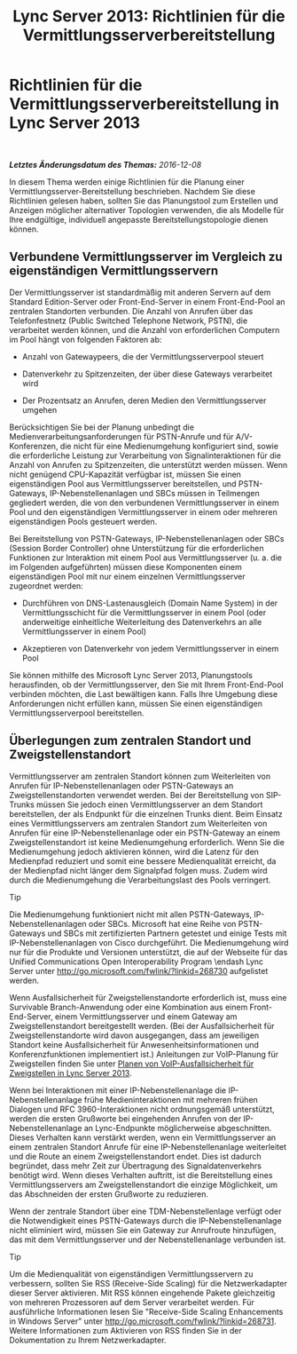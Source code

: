 ﻿---
title: 'Lync Server 2013: Richtlinien für die Vermittlungsserverbereitstellung'
TOCTitle: Richtlinien für die Vermittlungsserverbereitstellung
ms:assetid: 7cc22b87-18d9-45e6-8402-015abd20f2e5
ms:mtpsurl: https://technet.microsoft.com/de-de/library/Gg398622(v=OCS.15)
ms:contentKeyID: 49294527
ms.date: 12/10/2016
mtps_version: v=OCS.15
ms.translationtype: HT
---

# Richtlinien für die Vermittlungsserverbereitstellung in Lync Server 2013

 

_**Letztes Änderungsdatum des Themas:** 2016-12-08_

In diesem Thema werden einige Richtlinien für die Planung einer Vermittlungsserver-Bereitstellung beschrieben. Nachdem Sie diese Richtlinien gelesen haben, sollten Sie das Planungstool zum Erstellen und Anzeigen möglicher alternativer Topologien verwenden, die als Modelle für Ihre endgültige, individuell angepasste Bereitstellungstopologie dienen können.

## Verbundene Vermittlungsserver im Vergleich zu eigenständigen Vermittlungsservern

Der Vermittlungsserver ist standardmäßig mit anderen Servern auf dem Standard Edition-Server oder Front-End-Server in einem Front-End-Pool an zentralen Standorten verbunden. Die Anzahl von Anrufen über das Telefonfestnetz (Public Switched Telephone Network, PSTN), die verarbeitet werden können, und die Anzahl von erforderlichen Computern im Pool hängt von folgenden Faktoren ab:

  - Anzahl von Gatewaypeers, die der Vermittlungsserverpool steuert

  - Datenverkehr zu Spitzenzeiten, der über diese Gateways verarbeitet wird

  - Der Prozentsatz an Anrufen, deren Medien den Vermittlungsserver umgehen

Berücksichtigen Sie bei der Planung unbedingt die Medienverarbeitungsanforderungen für PSTN-Anrufe und für A/V-Konferenzen, die nicht für eine Medienumgehung konfiguriert sind, sowie die erforderliche Leistung zur Verarbeitung von Signalinteraktionen für die Anzahl von Anrufen zu Spitzenzeiten, die unterstützt werden müssen. Wenn nicht genügend CPU-Kapazität verfügbar ist, müssen Sie einen eigenständigen Pool aus Vermittlungsserver bereitstellen, und PSTN-Gateways, IP-Nebenstellenanlagen und SBCs müssen in Teilmengen gegliedert werden, die von den verbundenen Vermittlungsserver in einem Pool und den eigenständigen Vermittlungsserver in einem oder mehreren eigenständigen Pools gesteuert werden.

Bei Bereitstellung von PSTN-Gateways, IP-Nebenstellenanlagen oder SBCs (Session Border Controller) ohne Unterstützung für die erforderlichen Funktionen zur Interaktion mit einem Pool aus Vermittlungsserver (u. a. die im Folgenden aufgeführten) müssen diese Komponenten einem eigenständigen Pool mit nur einem einzelnen Vermittlungsserver zugeordnet werden:

  - Durchführen von DNS-Lastenausgleich (Domain Name System) in der Vermittlungsschicht für die Vermittlungsserver in einem Pool (oder anderweitige einheitliche Weiterleitung des Datenverkehrs an alle Vermittlungsserver in einem Pool)

  - Akzeptieren von Datenverkehr von jedem Vermittlungsserver in einem Pool

Sie können mithilfe des Microsoft Lync Server 2013, Planungstools herausfinden, ob der Vermittlungsserver, den Sie mit Ihrem Front-End-Pool verbinden möchten, die Last bewältigen kann. Falls Ihre Umgebung diese Anforderungen nicht erfüllen kann, müssen Sie einen eigenständigen Vermittlungsserverpool bereitstellen.

## Überlegungen zum zentralen Standort und Zweigstellenstandort

Vermittlungsserver am zentralen Standort können zum Weiterleiten von Anrufen für IP-Nebenstellenanlagen oder PSTN-Gateways an Zweigstellenstandorten verwendet werden. Bei der Bereitstellung von SIP-Trunks müssen Sie jedoch einen Vermittlungsserver an dem Standort bereitstellen, der als Endpunkt für die einzelnen Trunks dient. Beim Einsatz eines Vermittlungsservers am zentralen Standort zum Weiterleiten von Anrufen für eine IP-Nebenstellenanlage oder ein PSTN-Gateway an einem Zweigstellenstandort ist keine Medienumgehung erforderlich. Wenn Sie die Medienumgehung jedoch aktivieren können, wird die Latenz für den Medienpfad reduziert und somit eine bessere Medienqualität erreicht, da der Medienpfad nicht länger dem Signalpfad folgen muss. Zudem wird durch die Medienumgehung die Verarbeitungslast des Pools verringert.


> [!TIP]
> Die Medienumgehung funktioniert nicht mit allen PSTN-Gateways, IP-Nebenstellenanlagen oder SBCs. Microsoft hat eine Reihe von PSTN-Gateways und SBCs mit zertifizierten Partnern getestet und einige Tests mit IP-Nebenstellenanlagen von Cisco durchgeführt. Die Medienumgehung wird nur für die Produkte und Versionen unterstützt, die auf der Webseite für das Unified Communications Open Interoperability Program \endash Lync Server unter <A class=uri href="http://go.microsoft.com/fwlink/?linkid=268730">http://go.microsoft.com/fwlink/?linkid=268730</A> aufgelistet werden.



Wenn Ausfallsicherheit für Zweigstellenstandorte erforderlich ist, muss eine Survivable Branch-Anwendung oder eine Kombination aus einem Front-End-Server, einem Vermittlungsserver und einem Gateway am Zweigstellenstandort bereitgestellt werden. (Bei der Ausfallsicherheit für Zweigstellenstandorte wird davon ausgegangen, dass am jeweiligen Standort keine Ausfallsicherheit für Anwesenheitsinformationen und Konferenzfunktionen implementiert ist.) Anleitungen zur VoIP-Planung für Zweigstellen finden Sie unter [Planen von VoIP-Ausfallsicherheit für Zweigstellen in Lync Server 2013](lync-server-2013-planning-for-branch-site-voice-resiliency.md).

Wenn bei Interaktionen mit einer IP-Nebenstellenanlage die IP-Nebenstellenanlage frühe Medieninteraktionen mit mehreren frühen Dialogen und RFC 3960-Interaktionen nicht ordnungsgemäß unterstützt, werden die ersten Grußworte bei eingehenden Anrufen von der IP-Nebenstellenanlage an Lync-Endpunkte möglicherweise abgeschnitten. Dieses Verhalten kann verstärkt werden, wenn ein Vermittlungsserver an einem zentralen Standort Anrufe für eine IP-Nebenstellenanlage weiterleitet und die Route an einem Zweigstellenstandort endet. Dies ist dadurch begründet, dass mehr Zeit zur Übertragung des Signaldatenverkehrs benötigt wird. Wenn dieses Verhalten auftritt, ist die Bereitstellung eines Vermittlungsservers am Zweigstellenstandort die einzige Möglichkeit, um das Abschneiden der ersten Grußworte zu reduzieren.

Wenn der zentrale Standort über eine TDM-Nebenstellenlage verfügt oder die Notwendigkeit eines PSTN-Gateways durch die IP-Nebenstellenanlage nicht eliminiert wird, müssen Sie ein Gateway zur Anrufroute hinzufügen, das mit dem Vermittlungsserver und der Nebenstellenanlage verbunden ist.


> [!TIP]
> Um die Medienqualität von eigenständigen Vermittlungsservern zu verbessern, sollten Sie RSS (Receive-Side Scaling) für die Netzwerkadapter dieser Server aktivieren. Mit RSS können eingehende Pakete gleichzeitig von mehreren Prozessoren auf dem Server verarbeitet werden. Für ausführliche Informationen lesen Sie "Receive-Side Scaling Enhancements in Windows Server" unter <A class=uri href="http://go.microsoft.com/fwlink/?linkid=268731">http://go.microsoft.com/fwlink/?linkid=268731</A>. Weitere Informationen zum Aktivieren von RSS finden Sie in der Dokumentation zu Ihrem Netzwerkadapter.


